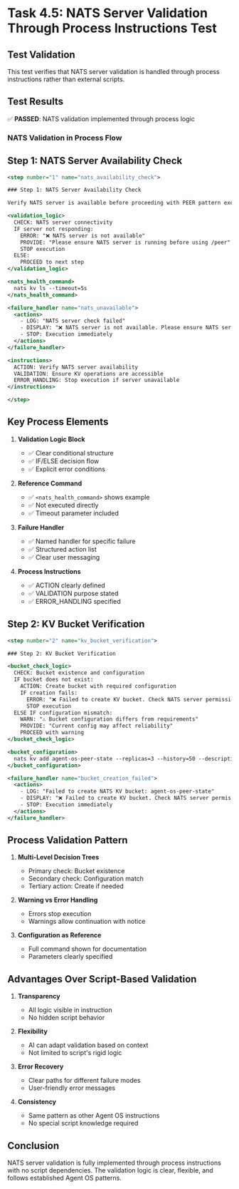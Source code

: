 # Task 4.5: NATS Server Validation Through Process Instructions Test

## Test Validation

This test verifies that NATS server validation is handled through process instructions rather than external scripts.

## Test Results

✅ **PASSED**: NATS validation implemented through process logic

### NATS Validation in Process Flow

## Step 1: NATS Server Availability Check

```xml
<step number="1" name="nats_availability_check">

### Step 1: NATS Server Availability Check

Verify NATS server is available before proceeding with PEER pattern execution.

<validation_logic>
  CHECK: NATS server connectivity
  IF server not responding:
    ERROR: "❌ NATS server is not available"
    PROVIDE: "Please ensure NATS server is running before using /peer"
    STOP execution
  ELSE:
    PROCEED to next step
</validation_logic>

<nats_health_command>
  nats kv ls --timeout=5s
</nats_health_command>

<failure_handler name="nats_unavailable">
  <actions>
    - LOG: "NATS server check failed"
    - DISPLAY: "❌ NATS server is not available. Please ensure NATS server is running before using /peer"
    - STOP: Execution immediately
  </actions>
</failure_handler>

<instructions>
  ACTION: Verify NATS server availability
  VALIDATION: Ensure KV operations are accessible
  ERROR_HANDLING: Stop execution if server unavailable
</instructions>

</step>
```

## Key Process Elements

1. **Validation Logic Block**
   - ✅ Clear conditional structure
   - ✅ IF/ELSE decision flow
   - ✅ Explicit error conditions

2. **Reference Command**
   - ✅ `<nats_health_command>` shows example
   - ✅ Not executed directly
   - ✅ Timeout parameter included

3. **Failure Handler**
   - ✅ Named handler for specific failure
   - ✅ Structured action list
   - ✅ Clear user messaging

4. **Process Instructions**
   - ✅ ACTION clearly defined
   - ✅ VALIDATION purpose stated
   - ✅ ERROR_HANDLING specified

## Step 2: KV Bucket Verification

```xml
<step number="2" name="kv_bucket_verification">

### Step 2: KV Bucket Verification

<bucket_check_logic>
  CHECK: Bucket existence and configuration
  IF bucket does not exist:
    ACTION: Create bucket with required configuration
    IF creation fails:
      ERROR: "❌ Failed to create KV bucket. Check NATS server permissions"
      STOP execution
  ELSE IF configuration mismatch:
    WARN: "⚠️ Bucket configuration differs from requirements"
    PROVIDE: "Current config may affect reliability"
    PROCEED with warning
</bucket_check_logic>

<bucket_configuration>
  nats kv add agent-os-peer-state --replicas=3 --history=50 --description="PEER pattern state storage for Agent OS"
</bucket_configuration>

<failure_handler name="bucket_creation_failed">
  <actions>
    - LOG: "Failed to create NATS KV bucket: agent-os-peer-state"
    - DISPLAY: "❌ Failed to create KV bucket. Check NATS server permissions"
    - STOP: Execution immediately
  </actions>
</failure_handler>
```

## Process Validation Pattern

1. **Multi-Level Decision Trees**
   - Primary check: Bucket existence
   - Secondary check: Configuration match
   - Tertiary action: Create if needed

2. **Warning vs Error Handling**
   - Errors stop execution
   - Warnings allow continuation with notice

3. **Configuration as Reference**
   - Full command shown for documentation
   - Parameters clearly specified

## Advantages Over Script-Based Validation

1. **Transparency**
   - All logic visible in instruction
   - No hidden script behavior

2. **Flexibility**
   - AI can adapt validation based on context
   - Not limited to script's rigid logic

3. **Error Recovery**
   - Clear paths for different failure modes
   - User-friendly error messages

4. **Consistency**
   - Same pattern as other Agent OS instructions
   - No special script knowledge required

## Conclusion

NATS server validation is fully implemented through process instructions with no script dependencies. The validation logic is clear, flexible, and follows established Agent OS patterns.